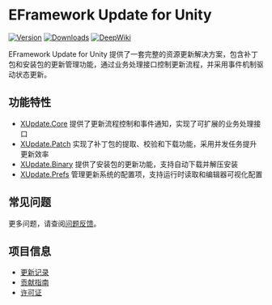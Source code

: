 # EFramework Update for Unity

[![Version](https://img.shields.io/npm/v/org.eframework.u3d.upd)](https://www.npmjs.com/package/org.eframework.u3d.upd)
[![Downloads](https://img.shields.io/npm/dm/org.eframework.u3d.upd)](https://www.npmjs.com/package/org.eframework.u3d.upd)
[![DeepWiki](https://img.shields.io/badge/DeepWiki-Explore-blue)](https://deepwiki.com/eframework-org/U3D.UPD)

EFramework Update for Unity 提供了一套完整的资源更新解决方案，包含补丁包和安装包的更新管理功能，通过业务处理接口控制更新流程，并采用事件机制驱动状态更新。

## 功能特性

- [XUpdate.Core](Documentation~/XUpdate.Core.md) 提供了更新流程控制和事件通知，实现了可扩展的业务处理接口
- [XUpdate.Patch](Documentation~/XUpdate.Patch.md) 实现了补丁包的提取、校验和下载功能，采用并发任务提升更新效率
- [XUpdate.Binary](Documentation~/XUpdate.Binary.md) 提供了安装包的更新功能，支持自动下载并解压安装
- [XUpdate.Prefs](Documentation~/XUpdate.Prefs.md) 管理更新系统的配置项，支持运行时读取和编辑器可视化配置

## 常见问题

更多问题，请查阅[问题反馈](CONTRIBUTING.md#问题反馈)。

## 项目信息

- [更新记录](CHANGELOG.md)
- [贡献指南](CONTRIBUTING.md)
- [许可证](LICENSE.md)